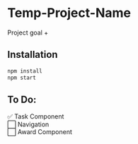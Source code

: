 # Temp-Project-Name

Project goal + 

## Installation


```bash
npm install
npm start
```

## To Do:
<!-- Change :white_large_square: into :white_check_mark: after a task is completed -->
:white_check_mark: Task Component<br />
:white_large_square: Navigation<br />
:white_large_square: Award Component<br />